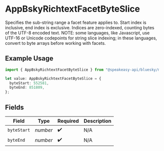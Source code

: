 # AppBskyRichtextFacetByteSlice

Specifies the sub-string range a facet feature applies to. Start index is inclusive, end index is exclusive. Indices are zero-indexed, counting bytes of the UTF-8 encoded text. NOTE: some languages, like Javascript, use UTF-16 or Unicode codepoints for string slice indexing; in these languages, convert to byte arrays before working with facets.

## Example Usage

```typescript
import { AppBskyRichtextFacetByteSlice } from "@speakeasy-api/bluesky/models/components";

let value: AppBskyRichtextFacetByteSlice = {
  byteStart: 552581,
  byteEnd: 851809,
};
```

## Fields

| Field              | Type               | Required           | Description        |
| ------------------ | ------------------ | ------------------ | ------------------ |
| `byteStart`        | *number*           | :heavy_check_mark: | N/A                |
| `byteEnd`          | *number*           | :heavy_check_mark: | N/A                |